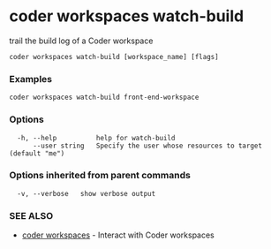 # coder workspaces watch-build

trail the build log of a Coder workspace

```text
coder workspaces watch-build [workspace_name] [flags]
```

### Examples

```text
coder workspaces watch-build front-end-workspace
```

### Options

```text
  -h, --help          help for watch-build
      --user string   Specify the user whose resources to target (default "me")
```

### Options inherited from parent commands

```text
  -v, --verbose   show verbose output
```

### SEE ALSO

- [coder workspaces](coder_workspaces.md) - Interact with Coder workspaces

